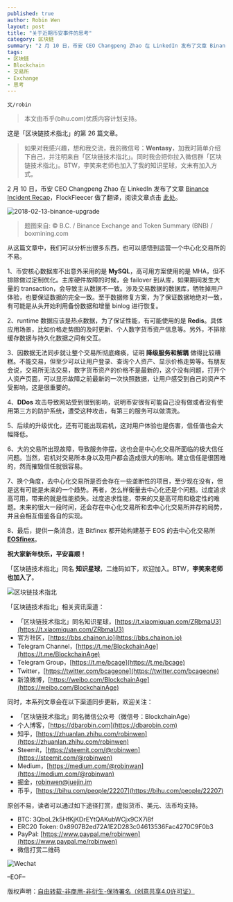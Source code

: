 ```yaml
---
published: true
author: Robin Wen
layout: post
title: "关于近期币安事件的思考"
category: 区块链
summary: "2 月 10 日，币安 CEO Changpeng Zhao 在 LinkedIn 发布了文章 Binance Incident Recap，FlockFleecer 做了翻译，阅读文章点击此处。从这篇文章中，我们可以分析出很多东西，也可以感悟到运营一个中心化交易所的不易。大的交易所出现故障，导致服务停摆，这也会是中心化交易所面临的极大信任问题。当然，宕机对交易所本身以及用户都会造成很大的影响。建立信任是很困难的，然而摧毁信任就很容易。换个角度，去中心化交易所是否会存在一些垄断性的项目，至少现在没有，但是这有可能是未来的一个趋势。再者，怎么样衡量去中心化还是个问题。过度追求高可用，带来的就是性能损失。过度追求性能，带来的又是高可用和稳定性的难题。未来的很大一段时间，还会存在中心化交易所和去中心化交易所并存的局势，并且会相互借鉴各自的实现。"
tags:
- 区块链
- Blockchain
- 交易所
- Exchange
- 思考
---
```


`文/robin`

> 本文由币乎(bihu.com)优质内容计划支持。

这是「区块链技术指北」的第 26 篇文章。

> 如果对我感兴趣，想和我交流，我的微信号：**Wentasy**，加我时简单介绍下自己，并注明来自「区块链技术指北」。同时我会把你拉入微信群「区块链技术指北」。BTW，李笑来老师也加入了我的知识星球，文末有加入方式。

2 月 10 日，币安 CEO Changpeng Zhao 在 LinkedIn 发布了文章 [Binance Incident Recap](https://www.linkedin.com/pulse/binance-incident-recap-changpeng-zhao/)，FlockFleecer 做了翻译，阅读文章点击 [此处](https://mp.weixin.qq.com/s/5VGkzYoPm6oN3Myu6RdPng)。

![2018-02-13-binance-upgrade](https://cdn.dbarobin.com/WgmaS6z.jpg)

> 题图来自: © B.C. / Binance Exchange and Token Summary (BNB) / boxmining.com

从这篇文章中，我们可以分析出很多东西，也可以感悟到运营一个中心化交易所的不易。

1、币安核心数据库不出意外采用的是 **MySQL**，高可用方案使用的是 MHA，但不排除做过定制优化。主库硬件故障的时候，会 failover 到从库，如果期间发生大量的 transaction，会导致主从数据不一致。涉及交易数据的数据库，牺牲掉用户体验，也要保证数据的完全一致。至于数据修复方案，为了保证数据地绝对一致，有可能是从头开始利用备份数据和增量 binlog 进行恢复。

2、runtime 数据应该是热点数据，为了保证性能，有可能使用的是 **Redis**。具体应用场景，比如价格走势图的及时更新、个人数字货币资产信息等。另外，不排除缓存数据与持久化数据之间有交互。

3、因数据无法同步就让整个交易所彻底瘫痪，证明 **降级服务和解耦** 做得比较糟糕。不能交易，但至少可以让用户登录、查询个人资产、显示价格走势等。有朋友会说，交易所无法交易，数字货币资产的价格不是最新的，这个没有问题，打开个人资产页面，可以显示故障之前最新的一次快照数据，让用户感受到自己的资产不受影响，这是很重要的。

4、**DDos** 攻击导致网站受到很到影响，说明币安很有可能自己没有做或者没有使用第三方的防护系统，遭受这种攻击，有第三的服务可以做清洗。

5、后续的升级优化，还有可能出现宕机，这对用户体验也是伤害，信任值也会大幅降低。

6、大的交易所出现故障，导致服务停摆，这也会是中心化交易所面临的极大信任问题。当然，宕机对交易所本身以及用户都会造成很大的影响。建立信任是很困难的，然而摧毁信任就很容易。

7、换个角度，去中心化交易所是否会存在一些垄断性的项目，至少现在没有，但是这有可能是未来的一个趋势。再者，怎么样衡量去中心化还是个问题。过度追求高可用，带来的就是性能损失。过度追求性能，带来的又是高可用和稳定性的难题。未来的很大一段时间，还会存在中心化交易所和去中心化交易所并存的局势，并且会相互借鉴各自的实现。

8、最后，提供一条消息，连 Bitfinex 都开始构建基于 EOS 的去中心化交易所 **[EOSfinex](https://medium.com/bitfinex/announcing-eosfinex-69eea273369f)**。

**祝大家新年快乐，平安喜顺！**

「区块链技术指北」同名 **知识星球**，二维码如下，欢迎加入。BTW，**李笑来老师也加入了**。

![区块链技术指北](https://cdn.dbarobin.com/pQxlDqF.jpg)

「区块链技术指北」相关资讯渠道：

* 「区块链技术指北」同名知识星球，[https://t.xiaomiquan.com/ZRbmaU3](https://t.xiaomiquan.com/ZRbmaU3)
* 官方社区，[https://bbs.chainon.io](https://bbs.chainon.io)
* Telegram Channel，[https://t.me/BlockchainAge](https://t.me/BlockchainAge)
* Telegram Group，[https://t.me/bcage](https://t.me/bcage)
* Twitter，[https://twitter.com/bcageone](https://twitter.com/bcageone)
* 新浪微博，[https://weibo.com/BlockchainAge](https://weibo.com/BlockchainAge)

同时，本系列文章会在以下渠道同步更新，欢迎关注：

* 「区块链技术指北」同名微信公众号（微信号：BlockchainAge）
* 个人博客，[https://dbarobin.com](https://dbarobin.com)
* 知乎，[https://zhuanlan.zhihu.com/robinwen](https://zhuanlan.zhihu.com/robinwen)
* Steemit，[https://steemit.com/@robinwen](https://steemit.com/@robinwen)
* Medium，[https://medium.com/@robinwan](https://medium.com/@robinwan)
* 掘金，[robinwen@juejin.im](https://juejin.im/user/5673ccae60b2260ee435f89a/posts)
* 币乎，[https://bihu.com/people/22207](https://bihu.com/people/22207)

原创不易，读者可以通过如下途径打赏，虚拟货币、美元、法币均支持。

* BTC: 3QboL2k5HfKjKDrEYtQAKubWCjx9CX7i8f
* ERC20 Token: 0x8907B2ed72A1E2D283c04613536Fac4270C9F0b3
* PayPal: [https://www.paypal.me/robinwen](https://www.paypal.me/robinwen)
* 微信打赏二维码

![Wechat](https://cdn.dbarobin.com/SzoNl5b.jpg)

–EOF–

版权声明：[自由转载-非商用-非衍生-保持署名（创意共享4.0许可证）](http://creativecommons.org/licenses/by-nc-nd/4.0/deed.zh)
